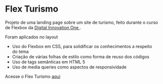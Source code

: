 # Flex Turismo

Projeto de uma landing page sobre um site de turismo, feito durante o curso de Flexbox da <a href="https://web.dio.me/home" target="_blank">
Digital Innovation One </a>. 

Foram aplicados no layout 
- Uso do Flexbox em CSS, para solidificar os conhecimentos a respeito do tema
- Criação de várias folhas de estilo como forma de reuso dos códigos
- Uso de tags semânticas em HTML 5
- Uso de media queries como aspectos de responsividade

Acesse o Flex Turismo 
    <a href="https://matheusvieira17.github.io/flex-turismo/" target= "_blank"> 
    aqui </a>
